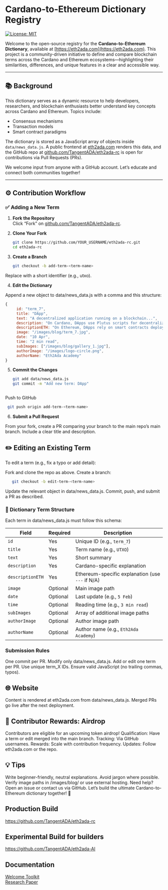 # Cardano-to-Ethereum Dictionary Registry

[![License: MIT](https://img.shields.io/badge/License-MIT-yellow.svg)](https://opensource.org/licenses/MIT)

Welcome to the open-source registry for the **Cardano-to-Ethereum Dictionary**, available at [https://eth2ada.com](https://eth2ada.com). This project is a community-driven initiative to define and compare blockchain terms across the Cardano and Ethereum ecosystems—highlighting their similarities, differences, and unique features in a clear and accessible way.

---

## 📚 Background

This dictionary serves as a dynamic resource to help developers, researchers, and blockchain enthusiasts better understand key concepts across Cardano and Ethereum. Topics include:

- Consensus mechanisms  
- Transaction models  
- Smart contract paradigms  

The dictionary is stored as a JavaScript array of objects inside `data/news_data.js`. A public frontend at [eth2ada.com](https://eth2ada.com) renders this data, and the GitHub repo at [github.com/TangentADA/eth2ada-rc](https://github.com/TangentADA/eth2ada-rc) is open for contributions via Pull Requests (PRs).

We welcome input from anyone with a GitHub account. Let’s educate and connect both communities together!

---

## ⚙️ Contribution Workflow

### ✅ Adding a New Term

1. **Fork the Repository**  
   Click “Fork” on [github.com/TangentADA/eth2ada-rc](https://github.com/TangentADA/eth2ada-rc).

2. **Clone Your Fork**  
   ```bash
   git clone https://github.com/YOUR_USERNAME/eth2ada-rc.git
   cd eth2ada-rc
   
3. **Create a Branch**
   ```bash
   git checkout -b add-term-<term-name>       

Replace <term-name> with a short identifier (e.g., utxo).

4. **Edit the Dictionary**
   
Append a new object to data/news_data.js with a comma and this structure:  

   ```javascript
   {
        id: "term_7",
        title: "DApp",
        text: "A decentralized application running on a blockchain...",
        description: "On Cardano, DApps use Plutus scripts for decentralized logic, validated by the network.",
        descriptionETH: "On Ethereum, DApps rely on smart contracts deployed on the blockchain.",
        image: "/images/blog/term_7.jpg",
        date: "10 Apr",
        time: "2 min read",
        subImages: ["/images/blog/gallery_1.jpg"],
        authorImage: "/images/logo-circle.png",
        authorName: "Eth2Ada Academy"
   }
```

5. **Commit the Changes**

   ```bash
   git add data/news_data.js
   git commit -m "Add new term: DApp"
```

```


Push to GitHub  

  ```bash
   git push origin add-term-<term-name>
```

6. **Submit a Pull Request**

From your fork, create a PR comparing your branch to the main repo’s main branch. Include a clear title and description.


## ✏️ Editing an Existing Term
To edit a term (e.g., fix a typo or add detail):

Fork and clone the repo as above.
Create a branch:

```bash
   git checkout -b edit-term-<term-name>
```

Update the relevant object in data/news_data.js.
Commit, push, and submit a PR as described.

### 🧠 Dictionary Term Structure

Each term in data/news_data.js must follow this schema:

| Field         | Required | Description                                           |
|---------------|----------|-------------------------------------------------------|
| `id`          | Yes      | Unique ID (e.g., `term_7`)                            |
| `title`       | Yes      | Term name (e.g., `UTXO`)                              |
| `text`        | Yes      | Short summary                                         |
| `description` | Yes      | Cardano-specific explanation                          |
| `descriptionETH` | Yes   | Ethereum-specific explanation (use `---` if N/A)      |
| `image`       | Optional | Main image path                                       |
| `date`        | Optional | Last update (e.g., `5 Feb`)                           |
| `time`        | Optional | Reading time (e.g., `3 min read`)                     |
| `subImages`   | Optional | Array of additional image paths                       |
| `authorImage` | Optional | Author image path                                     |
| `authorName`  | Optional | Author name (e.g., `Eth2Ada Academy`)                 |


### Submission Rules
One commit per PR.
Modify only data/news_data.js.
Add or edit one term per PR.
Use unique term_X IDs.
Ensure valid JavaScript (no trailing commas, typos).

## 🌐 Website
Content is rendered at eth2ada.com from data/news_data.js. Merged PRs go live after the next deployment.

## 🎁 Contributor Rewards: Airdrop
Contributors are eligible for an upcoming token airdrop!
Qualification: Have a term or edit merged into the main branch.
Tracking: Via GitHub usernames.
Rewards: Scale with contribution frequency.
Updates: Follow eth2ada.com or the repo.

## 💡 Tips
Write beginner-friendly, neutral explanations.
Avoid jargon where possible.
Verify image paths in /images/blog/ or use external hosting.
Need help? Open an issue or contact us via GitHub.
Let’s build the ultimate Cardano-to-Ethereum dictionary together! 🚀

## Production Build 
https://github.com/TangentADA/eth2ada-rc

## Experimental Build for builders 
https://github.com/TangentADA/eth2ada-AI

## Documentation
[Welcome Toolkit](https://tinyurl.com/33yxvtjn)
<br>
[Research Paper](https://tinyurl.com/mr32mb9s)
